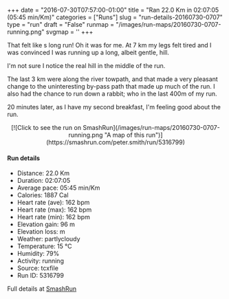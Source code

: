 +++
date = "2016-07-30T07:57:00-01:00"
title = "Ran 22.0 Km in 02:07:05 (05:45 min/Km)"
categories = ["Runs"]
slug = "run-details-20160730-0707"
type = "run"
draft = "False"
runmap = "/images/run-maps/20160730-0707-running.png"
svgmap = '<polyline points="40 57, 38 57, 37 57, 36 57, 32 55, 28 54, 27 54, 26 54, 24 54, 24 54, 20 55, 18 53, 17 49, 17 49, 16 47, 16 45, 15 38, 12 28, 8 18, 4 11, 2 8, 1 8, 0 8, 1 8, 2 7, 3 8, 13 8, 20 9, 31 15, 49 22, 53 24, 54 25, 56 25, 60 26, 65 29, 84 36, 92 38, 96 40, 98 42, 100 46, 100 49, 99 51, 99 57, 99 60, 99 65, 97 71, 95 77, 92 80, 90 83, 89 83, 89 84, 86 87, 81 89, 76 90, 72 90, 68 89, 63 89, 63 89, 61 90, 54 92, 49 93, 48 93, 43 91, 39 89, 40 89, 40 88, 41 85, 40 84, 41 83, 40 82, 40 80, 38 75, 36 73, 34 72, 32 70, 30 68, 28 67, 22 63, 21 62, 20 59">'
+++

That felt like s long run! Oh it was for me. At 7 km my legs felt tired and I was convinced I was running up a long,  albeit gentle, hill. 

I'm not sure I notice the real hill in the middle of the run. 

The last 3 km were along the river towpath, and that made a very pleasant change to the uninteresting by-pass path that made up much of the run. I also had the chance to run down a rabbit; who in the last 400m of my run. 

20 minutes later, as I have my second breakfast, I'm feeling good about the run. 



<!--more-->

<center>
[![Click to see the run on SmashRun](/images/run-maps/20160730-0707-running.png "A map of this run")](https://smashrun.com/peter.smith/run/5316799)
</center>

#### Run details

* Distance: 22.0 Km
* Duration: 02:07:05
* Average pace: 05:45 min/Km
* Calories: 1887 Cal
* Heart rate (ave): 162 bpm
* Heart rate (max): 162 bpm
* Heart rate (min): 162 bpm
* Elevation gain: 96 m
* Elevation loss:  m
* Weather: partlycloudy
* Temperature: 15 &deg;C
* Humidity: 79%
* Activity: running
* Source: tcxfile
* Run ID: 5316799

Full details at [SmashRun](https://smashrun.com/peter.smith/run/5316799)